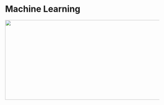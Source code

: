 # Machine Learning

<img src="https://github.com/karthikeyanbalusamy/MachineLearning/blob/master/Images/ML_AI.jpg" width="840" height="260" align="middle" />
<a id=section1></a> 

